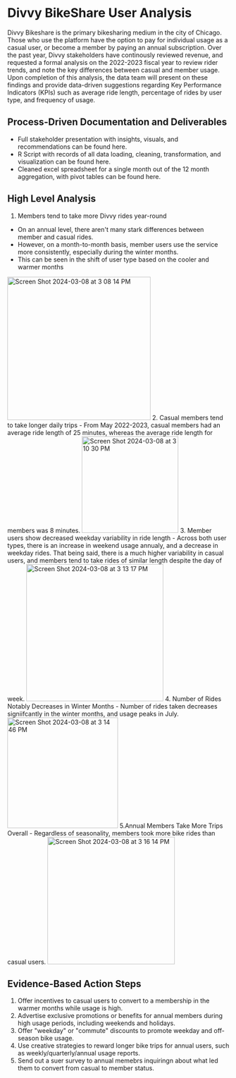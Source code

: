 # Divvy BikeShare User Analysis
Divvy Bikeshare is the primary bikesharing medium in the city of Chicago. Those who use the platform have the option to pay for individual usage as a casual user, or become a member by paying an annual subscription. Over the past year, Divvy stakeholders have continously reviewed revenue, and requested a formal analysis on the 2022-2023 fiscal year to review rider trends, and note the key differences between casual and member usage. Upon completion of this analysis, the data team will present on these findings and provide data-driven suggestions regarding Key Performance Indicators (KPIs) such as average ride length, percentage of rides by user type, and frequency of usage. 

## Process-Driven Documentation and Deliverables
- Full stakeholder presentation with insights, visuals, and recommendations can be found here.
- R Script with records of all data loading, cleaning, transformation, and visualization can be found here.
- Cleaned excel spreadsheet for a single month out of the 12 month aggregation, with pivot tables can be found here.

## High Level Analysis
1. Members tend to take more Divvy rides year-round
  - On an annual level, there aren't many stark differences between member and casual rides.
  - However, on a month-to-month basis, member users use the service more consistently, especially during the winter months.
  - This can be seen in the shift of user type based on the cooler and warmer months
<img width="325" alt="Screen Shot 2024-03-08 at 3 08 14 PM" src="https://github.com/stephaniegoodman/bikeshareanalysis/assets/65201326/8a1db5d1-4fa8-4bba-895d-e7105e3f4128">
2. Casual members tend to take longer daily trips
  - From May 2022-2023, casual members had an average ride length of 25 minutes, whereas the average ride length for members was 8 minutes.
<img width="219" alt="Screen Shot 2024-03-08 at 3 10 30 PM" src="https://github.com/stephaniegoodman/bikeshareanalysis/assets/65201326/962a9eb6-6c86-4c58-b4da-9a50201285e5">
3. Member users show decreased weekday variability in ride length
  - Across both user types, there is an increase in weekend usage annualy, and a decrease in weekday rides. That being said, there is a much higher variability in casual users, and members tend to take rides of similar length despite the day of week.
<img width="311" alt="Screen Shot 2024-03-08 at 3 13 17 PM" src="https://github.com/stephaniegoodman/bikeshareanalysis/assets/65201326/75576057-6a93-407d-a576-93b22a598424">
4. Number of Rides Notably Decreases in Winter Months
  - Number of rides taken decreases signiifcantly in the winter months, and usage peaks in July.
<img width="251" alt="Screen Shot 2024-03-08 at 3 14 46 PM" src="https://github.com/stephaniegoodman/bikeshareanalysis/assets/65201326/5aea4a66-9e04-45bc-90cc-0db20423bf22">
5.Annual Members Take More Trips Overall
    - Regardless of seasonality, members took more bike rides than casual users.
<img width="289" alt="Screen Shot 2024-03-08 at 3 16 14 PM" src="https://github.com/stephaniegoodman/bikeshareanalysis/assets/65201326/97499325-212d-416c-bae8-ee6935deedd4">


## Evidence-Based Action Steps
1. Offer incentives to casual users to convert to a membership in the warmer months while usage is high.
2. Advertise exclusive promotions or benefits for annual members during high usage periods, including weekends and holidays.
3. Offer "weekday" or "commute" discounts to promote weekday and off-season bike usage.
4. Use creative strategies to reward longer bike trips for annual users, such as weekly/quarterly/annual usage reports.
5. Send out a suer survey to annual memebrs inquiringn about what led them to convert from casual to member status.




